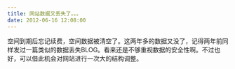 ```yaml
---
title: 网站数据又丢失了。。。
date: 2012-06-16 12:08:00
---
```

空间到期后忘记续费，空间数据被清空了。这两年多的数据又没了，记得两年前同样发过一篇类似的数据丢失BLOG。看来还是不够重视数据的安全性啊。不过也好，可以借此机会对网站进行一次大的结构调整。

